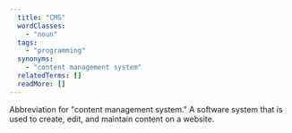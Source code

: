 ```yaml
---
  title: "CMS"
  wordClasses:
    - "noun"
  tags:
    - "programming"
  synonyms:
    - "content management system"
  relatedTerms: []
  readMore: []
---
```

Abbreviation for "content management system." A software system that is used to create, edit, and maintain content on a website.
